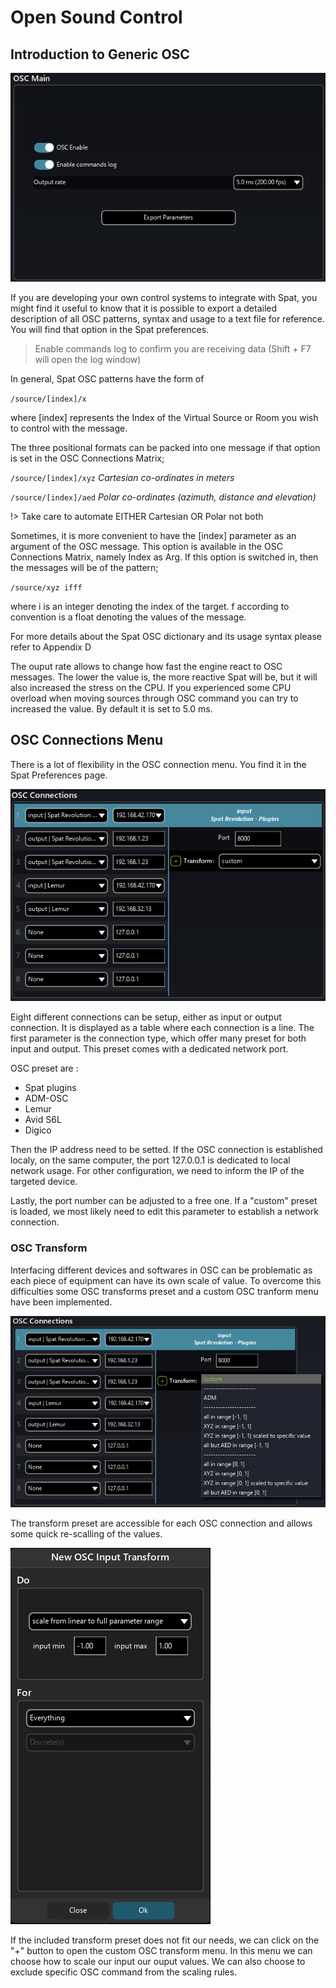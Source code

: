 # Open Sound Control
## Introduction to Generic OSC

![](include/SpatRevolution_UserGuide_-197.png)

If you are developing your own control systems to integrate with Spat, you might find it useful to know that it is possible to export a detailed description of all OSC patterns, syntax and usage to a text file for reference. You will find that option in the Spat preferences.

> Enable commands log to confirm you are receiving data (Shift + F7 will open the log window)

In general, Spat OSC patterns have the form of

<code>/source/[index]/x</code>

where [index] represents the Index of the Virtual Source or Room you wish to control with the message.

The three positional formats can be packed into one message if that option is set in the OSC Connections Matrix;

<code>/source/[index]/xyz</code> _Cartesian co-ordinates in meters_

<code>/source/[index]/aed</code> _Polar co-ordinates (azimuth, distance and elevation)_

!> Take care to automate EITHER Cartesian OR Polar not both

Sometimes, it is more convenient to have the [index] parameter as an argument of the OSC message. This option is available in the OSC Connections Matrix, namely Index as Arg. If this option is switched in, then the messages will be of the pattern;

<code>/source/xyz ifff</code>

where i is an integer denoting the index of the target. f according to convention is a float denoting the values of the message.

For more details about the Spat OSC dictionary and its usage syntax please refer to Appendix D

The ouput rate allows to change how fast the engine react to OSC messages.
The lower the value is, the more reactive Spat will be, but it will also increased the stress on the CPU.
If you experienced some CPU overload when moving sources through OSC command you can try to increased the value.
By default it is set to 5.0 ms.

## OSC Connections Menu

There is a lot of flexibility in the OSC connection menu. You find it in the Spat Preferences page. 

![](include/SpatRevolution_UserGuide_-195.png)

Eight different connections can be setup, either as input or output connection. It is displayed as a table where each connection is a line. The first parameter is the connection type, which offer many preset for both input and output. This preset comes with a dedicated network port.

OSC preset are :
- Spat plugins
- ADM-OSC
- Lemur
- Avid S6L
- Digico

Then the IP address need to be setted. If the OSC connection is established localy, on the same computer, the port 127.0.0.1 is dedicated to local network usage. For other configuration, we need to inform the IP of the targeted device.

Lastly, the port number can be adjusted to a free one. If a "custom" preset is loaded, we most likely need to edit this parameter to establish a network connection.

### OSC Transform

Interfacing different devices and softwares in OSC can be problematic as each piece of equipment can have its own scale of value.
To overcome this difficulties some OSC transforms preset and a custom OSC tranform menu have been implemented.

![](include/SpatRevolution_OSC_Input_Transform2.png)

The transform preset are accessible for each OSC connection and allows some quick re-scalling of the values.

![](include/SpatRevolution_OSC_Input_Transform.png)

If the included transform preset does not fit our needs, we can click on the "+" button to open the custom OSC transform menu.
In this menu we can choose how to scale our input our ouput values. We can also choose to exclude specific OSC command from the scaling rules.
